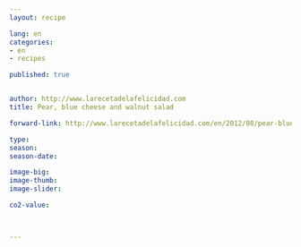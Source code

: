 ```yaml
---
layout: recipe

lang: en
categories:
- en
- recipes

published: true


author: http://www.larecetadelafelicidad.com
title: Pear, blue cheese and walnut salad

forward-link: http://www.larecetadelafelicidad.com/en/2012/08/pear-blue-cheese-walnut-salad.html

type: 
season: 
season-date:  

image-big: 
image-thumb: 
image-slider: 

co2-value: 



---
```

